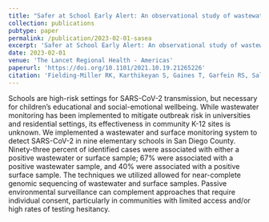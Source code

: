 ```yaml
---
title: "Safer at School Early Alert: An observational study of wastewater and surface monitoring to detect COVID-19 in elementary schools"
collection: publications
pubtype: paper
permalink: /publication/2023-02-01-sasea
excerpt: 'Safer at School Early Alert: An observational study of wastewater and surface monitoring to detect COVID-19 in elementary schools'
date: 2023-02-01
venue: 'The Lancet Regional Health - Americas'
paperurl: 'https://doi.org/10.1101/2021.10.19.21265226'
citation: 'Fielding-Miller RK, Karthikeyan S, Gaines T, Garfein RS, Salido RA, Cantu V, Kohn L, Wijaya FC, Flores M, Omaleki V, Majnoonian A, Martin NK, Austin D, Laurent LC, Gonzalez-Zuniga P, Nguyen M, Vo AV, Le TT, Duong D, Hassani A, Tweeten S, Jepsen K, Henson B, Hakim A, Birmingham A, Mark AM, Nasamran CA, Rosenthal SB, <b>Moshiri N</b>, Fisch KM, Humphrey G, Farmer S, Tubb H, Valles T, Morris J, Kang J, Khaleghi B, Young C, Akel AD, Eilert S, Eno J, Curewitz K, Rosing T, Knight R (2021). "Safer at School Early Alert: An observational study of wastewater and surface monitoring to detect COVID-19 in elementary schools". <i>The Lancet Regional Health - Americas</i>. <a href="https://doi.org/10.1101/2021.10.19.21265226" target="_blank">Preprint doi:10.1101/2021.10.19.21265226</a>'
---
```

Schools are high-risk settings for SARS-CoV-2 transmission, but necessary for children’s educational and social-emotional wellbeing. While wastewater monitoring has been implemented to mitigate outbreak risk in universities and residential settings, its effectiveness in community K-12 sites is unknown. We implemented a wastewater and surface monitoring system to detect SARS-CoV-2 in nine elementary schools in San Diego County. Ninety-three percent of identified cases were associated with either a positive wastewater or surface sample; 67% were associated with a positive wastewater sample, and 40% were associated with a positive surface sample. The techniques we utilized allowed for near-complete genomic sequencing of wastewater and surface samples. Passive environmental surveillance can complement approaches that require individual consent, particularly in communities with limited access and/or high rates of testing hesitancy.
